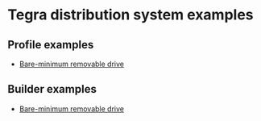 # Tegra distribution system examples
## Profile examples
- [Bare-minimum removable drive](profiles/removable)

## Builder examples
- [Bare-minimum removable drive](builder/removable)

